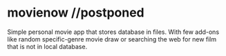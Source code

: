 # movienow  //postponed

Simple personal movie app that stores database in files. 
With few add-ons like random specific-genre movie draw or searching the web for new film that is not in local database.